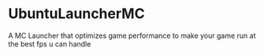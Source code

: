 # UbuntuLauncherMC
A MC Launcher that optimizes game performance to make your game run at the best fps u can handle
